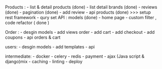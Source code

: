 Products :
    - list & detail products (done)
    - list detail brands (done)
    - reviews (done)
    - pagination (done)
    - add review
    - api products (done) >>> setup rest framework
    - qury set API : models (done)
    - home page 
    - custom filter , code refactor ( done )

Order :
    - desgin models
    - add views order
    - add cart
    - add checkout
    - add coupons
    - api orders & cart

users:
    - desgin models
    - add templates
    - api

intermediate:
    - docker
    - celery
    - redis
    - payment
    - ajax (Java script & django)mix
    - caching
    - linting
    - deploy

